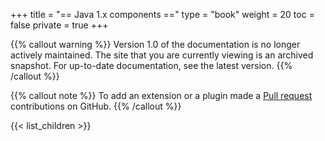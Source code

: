+++
title = "== Java 1.x components =="
type = "book"
weight = 20
toc = false
private = true
+++

{{% callout warning %}}
Version 1.0 of the documentation is no longer actively maintained. The site that you are currently viewing is an archived snapshot. For up-to-date documentation, see the latest version.
{{% /callout %}}

{{% callout note %}} To add an extension or a plugin made a [Pull request](https://github.com/eclipse-keyple/keyple-website/pulls) contributions on GitHub. {{% /callout %}} 

{{< list_children >}}